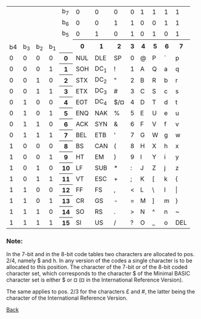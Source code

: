 
<table>
<tr><td colspan="5"></td><td>b<sub>7</sub></td><td>0</td><td>0</td><td>0</td><td>0</td><td>1</td><td>1</td><td>1</td><td>1</td></tr>
<tr><td colspan="5"></td><td>b<sub>6</sub></td><td>0</td><td>0</td><td>1</td><td>1</td><td>0</td><td>0</td><td>1</td><td>1</td></tr>
<tr><td colspan="5"></td><td>b<sub>5</sub></td><td>0</td><td>1</td><td>0</td><td>1</td><td>0</td><td>1</td><td>0</td><td>1</td></tr>
<tr><td colspan="5"></td><td></td><th rowspan="2">0</th><th rowspan="2">1</th><th rowspan="2">2</th><th rowspan="2">3</th><th rowspan="2">4</th><th rowspan="2">5</th><th rowspan="2">6</th><th rowspan="2">7</th></tr>
<tr><td>b4</td><td>b<sub>3</sub></td><td>b<sub>2</sub></td><td>b<sub>1</sub></td></tr>
<tr><td>0</td><td>0</td><td>0</td><td>0</td><th colspan="2">0</th><td>NUL</td><td>DLE</td><td>SP</td><td>0</td><td>@</td><td>P</td><td>`</td><td>p</td></tr>
<tr><td>0</td><td>0</td><td>0</td><td>1</td><th colspan="2">1</th><td>SOH</td><td>DC<sub>1</sub></td><td>!</td><td>1</td><td>A</td><td>Q</td><td>a</td><td>q</td></tr>
<tr><td>0</td><td>0</td><td>1</td><td>0</td><th colspan="2">2</th><td>STX</td><td>DC<sub>2</sub></td><td>"</td><td>2</td><td>B</td><td>R</td><td>b</td><td>r</td></tr>
<tr><td>0</td><td>0</td><td>1</td><td>1</td><th colspan="2">3</th><td>ETX</td><td>DC<sub>3</sub></td><td>#</td><td>3</td><td>C</td><td>S</td><td>c</td><td>s</td></tr>
<tr><td>0</td><td>1</td><td>0</td><td>0</td><th colspan="2">4</th><td>EOT</td><td>DC<sub>4</sub></td><td>$/¤</td><td>4</td><td>D</td><td>T</td><td>d</td><td>t</td></tr>
<tr><td>0</td><td>1</td><td>0</td><td>1</td><th colspan="2">5</th><td>ENQ</td><td>NAK</td><td>%</td><td>5</td><td>E</td><td>U</td><td>e</td><td>u</td></tr>
<tr><td>0</td><td>1</td><td>1</td><td>0</td><th colspan="2">6</th><td>ACK</td><td>SYN</td><td>&</td><td>6</td><td>F</td><td>V</td><td>f</td><td>v</td></tr>
<tr><td>0</td><td>1</td><td>1</td><td>1</td><th colspan="2">7</th><td>BEL</td><td>ETB</td><td>'</td><td>7</td><td>G</td><td>W</td><td>g</td><td>w</td></tr>
<tr><td>1</td><td>0</td><td>0</td><td>0</td><th colspan="2">8</th><td>BS</td><td>CAN</td><td>(</td><td>8</td><td>H</td><td>X</td><td>h</td><td>x</td></tr>
<tr><td>1</td><td>0</td><td>0</td><td>1</td><th colspan="2">9</th><td>HT</td><td>EM</td><td>)</td><td>9</td><td>I</td><td>Y</td><td>i</td><td>y</td></tr>
<tr><td>1</td><td>0</td><td>1</td><td>0</td><th colspan="2">10</th><td>LF</td><td>SUB</td><td>*</td><td>:</td><td>J</td><td>Z</td><td>j</td><td>z</td></tr>
<tr><td>1</td><td>0</td><td>1</td><td>1</td><th colspan="2">11</th><td>VT</td><td>ESC</td><td>+</td><td>;</td><td>K</td><td>[</td><td>k</td><td>{</td></tr>
<tr><td>1</td><td>1</td><td>0</td><td>0</td><th colspan="2">12</th><td>FF</td><td>FS</td><td>,</td><td>&lt;</td><td>L</td><td>\</td><td>l</td><td>|</td></tr>
<tr><td>1</td><td>1</td><td>0</td><td>1</td><th colspan="2">13</th><td>CR</td><td>GS</td><td>-</td><td>=</td><td>M</td><td>]</td><td>m</td><td>}</td></tr>
<tr><td>1</td><td>1</td><td>1</td><td>0</td><th colspan="2">14</th><td>SO</td><td>RS</td><td>.</td><td>&gt;</td><td>N</td><td>^</td><td>n</td><td>~</td></tr>
<tr><td>1</td><td>1</td><td>1</td><td>1</td><th colspan="2">15</th><td>SI</td><td>US</td><td>/</td><td>?</td><td>O</td><td>_</td><td>o</td><td>DEL</td></tr>
</table>

<div class="note info">
<h3>Note:</h3>
<p>In the 7-bit and in the 8-bit code tables two characters are allocated to pos. 2/4, namely $ and h. In any version of
the codes a single character is to be allocated to this position. The character of the 7-bit or of the 8-bit coded
character set, which corresponds to the character $ of the Minimal BASIC character set is either $ or ¤ (¤ in the
International Reference Version).</p>
<p>The same applies to pos. 2/3 for the characters £ and #, the latter being the character of the International
Reference Version.</p>
</div>

[Back](./)